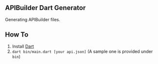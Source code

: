 ## APIBuilder Dart Generator
Generating APIBuilder files.

## How To
1. Install [Dart](https://www.dartlang.org/install)
2. `dart bin/main.dart [your api.json]` (A sample one is provided under `bin`) 